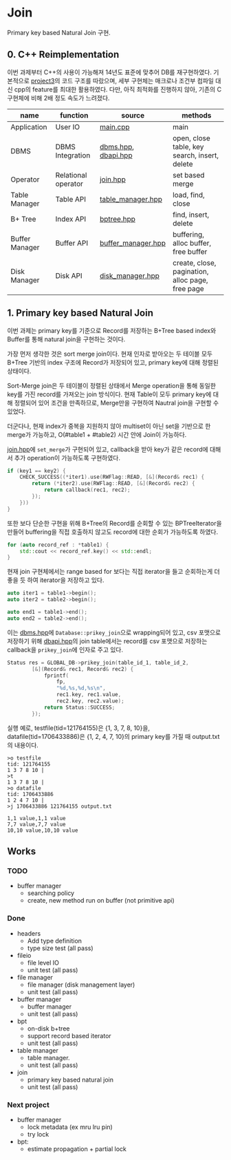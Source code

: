 # Join

Primary key based Natural Join 구현.

## 0. C++ Reimplementation

이번 과제부터 C++의 사용이 가능해져 14년도 표준에 맞추어 DB를 재구현하였다. 기본적으로 [project3](../project3)의 코드 구조를 따랐으며, 세부 구현체는 매크로나 조건부 컴파일 대신 cpp의 feature를 최대한 활용하였다. 다만, 아직 최적화를 진행하지 않아, 기존의 C 구현체에 비해 2배 정도 속도가 느려졌다.

| name | function | source | methods |
| ---- | -------- | ------ | ------- |
| Application | User IO | [main.cpp](./app/main.cpp) | main |
| DBMS | DBMS Integration | [dbms.hpp](./include/dbms.hpp), [dbapi.hpp](./include/dbapi.hpp) | open, close table, key search, insert, delete |
| Operator | Relational operator | [join.hpp](./include/join.hpp) | set based merge |
| Table Manager | Table API | [table_manager.hpp](./include/table_manager.hpp) | load, find, close |
| B+ Tree | Index API | [bptree.hpp](./include/bptree.hpp) | find, insert, delete |
| Buffer Manager | Buffer API | [buffer_manager.hpp](./include/buffer_manager.hpp) | buffering, alloc buffer, free buffer |
| Disk Manager | Disk API | [disk_manager.hpp](./include/disk_manager.hpp) | create, close, pagination, alloc page, free page |

## 1. Primary key based Natural Join

이번 과제는 primary key를 기준으로 Record를 저장하는 B+Tree based index와 Buffer를 통해 natural join을 구현하는 것이다. 

가장 먼저 생각한 것은 sort merge join이다. 현재 인자로 받아오는 두 테이블 모두 B+Tree 기반의 index 구조에 Record가 저장되어 있고, primary key에 대해 정렬된 상태이다. 

Sort-Merge join은 두 테이블이 정렬된 상태에서 Merge operation을 통해 동일한 key를 가진 record를 가져오는 join 방식이다. 현재 Table이 모두 primary key에 대해 정렬되어 있어 조건을 만족하므로, Merge만을 구현하여 Nautral join을 구현할 수 있었다.

더군다나, 현재 index가 중복을 지원하지 않아 multiset이 아닌 set을 기반으로 한 merge가 가능하고, O(#table1 + #table2) 시간 안에 Join이 가능하다. 

[join.hpp](./include/join.hpp)에 `set_merge`가 구현되어 있고, callback을 받아 key가 같은 record에 대해서 추가 operation이 가능하도록 구현하였다. 

```c++
if (key1 == key2) {
    CHECK_SUCCESS((*iter1).use(RWFlag::READ, [&](Record& rec1) {
        return (*iter2).use(RWFlag::READ, [&](Record& rec2) {
            return callback(rec1, rec2);
        });
    }))
}
```

또한 보다 단순한 구현을 위해 B+Tree의 Record를 순회할 수 있는 BPTreeIterator을 만들어 buffering을 직접 호출하지 않고도 record에 대한 순회가 가능하도록 하였다. 

```c++
for (auto record_ref : *table1) {
    std::cout << record_ref.key() << std::endl;
}
```

현재 join 구현체에서는 range based for 보다는 직접 iterator을 들고 순회하는게 더 좋을 듯 하여 iterator을 저장하고 있다.

```c++
auto iter1 = table1->begin();
auto iter2 = table2->begin();

auto end1 = table1->end();
auto end2 = table2->end();
```

이는 [dbms.hpp](./include/dbms.hpp)에 `Database::prikey_join`으로 wrapping되어 있고, csv 포맷으로 저장하기 위해 [dbapi.hpp](./include/dbapi.hpp)의 join table에서는 record를 csv 포맷으로 저장하는 callback을 `prikey_join`에 인자로 주고 있다.

```c++
Status res = GLOBAL_DB->prikey_join(table_id_1, table_id_2,
        [&](Record& rec1, Record& rec2) {
            fprintf(
                fp,
                "%d,%s,%d,%s\n",
                rec1.key, rec1.value,
                rec2.key, rec2.value);
            return Status::SUCCESS;
        });
```

실행 예로, testfile(tid=121764155)은 {1, 3, 7, 8, 10}을, datafile(tid=1706433886)은 {1, 2, 4, 7, 10}의 primary key를 가질 때 output.txt의 내용이다.

```
>o testfile
tid: 121764155
1 3 7 8 10 | 
>t
1 3 7 8 10 | 
>o datafile
tid: 1706433886
1 2 4 7 10 | 
>j 1706433886 121764155 output.txt
```

```
1,1 value,1,1 value
7,7 value,7,7 value
10,10 value,10,10 value
```

## Works

### TODO
- buffer manager
    - searching policy
    - create, new method run on buffer (not primitive api)

### Done
- headers
    - Add type definition
    - type size test (all pass)
- fileio
    - file level IO
    - unit test (all pass)
- file manager
    - file manager (disk management layer)
    - unit test (all pass)
- buffer manager
    - buffer manager
    - unit test (all pass)
- bpt
    - on-disk b+tree
    - support record based iterator
    - unit test (all pass)
- table manager
    - table manager.
    - unit test (all pass)
- join
    - primary key based natural join
    - unit test (all pass)

### Next project
- buffer manager
    - lock metadata (ex mru lru pin)
    - try lock
- bpt:
    - estimate propagation + partial lock
